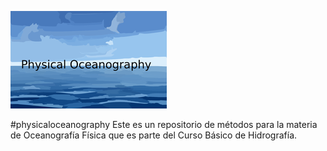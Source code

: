 ![Screenshot](logo.png)

#physicaloceanography
Este es un repositorio de métodos para la materia de Oceanografía Física que es parte del Curso Básico de Hidrografía. 
